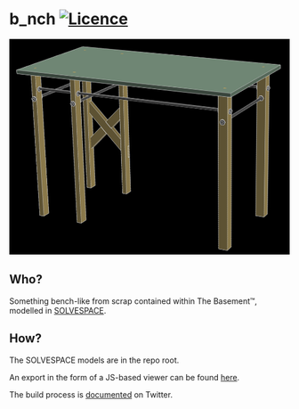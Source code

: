 # b_nch [![Licence](https://img.shields.io/badge/license-MIT-blue.svg?style=flat)](LICENSE)

![Assembly 3D export](exports/assembly.png)

## Who?

Something bench-like from scrap contained within The Basement™, modelled in [SOLVESPACE](//solvespace.com).

## How?

The SOLVESPACE models are in the repo root.

An export in the form of a JS-based viewer can be found [here](//rawcdn.githack.com/nabijaczleweli/b_nch/master/exports/assembly.html).

The build process is [documented](//twitter.com/nabijaczleweli/status/1127567692788051969) on Twitter.
